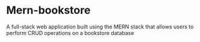 # Mern-bookstore
A full-stack web application built using the MERN stack that allows users to perform CRUD operations on a bookstore database
